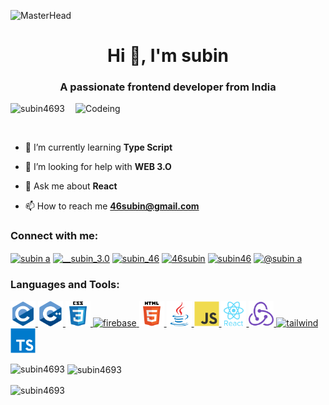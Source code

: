 ![MasterHead](https://miro.medium.com/max/1024/1*OohqW5DGh9CQS4hLY5FXzA.png)
<h1 align="center">Hi 👋, I'm subin</h1>
<h3 align="center">A passionate frontend developer from India</h3>
<img align="right" alt="Codeing" width="400" src="https://i.giphy.com/media/40cxBsgqqwb65M5ivp/giphy.webp">

<p align="left"> <img src="https://komarev.com/ghpvc/?username=subin4693&label=Profile%20views&color=0e75b6&style=flat" alt="subin4693" /> </p>

<p align="left"> <a href="https://twitter.com/" target="blank"><img src="https://img.shields.io/twitter/follow/?logo=twitter&style=for-the-badge" alt="" /></a> </p>

- 🌱 I’m currently learning **Type Script**

- 🤝 I’m looking for help with **WEB 3.O**

- 💬 Ask me about **React**

- 📫 How to reach me **46subin@gmail.com**

<h3 align="left">Connect with me:</h3>
<p align="left">
<a href="https://linkedin.com/in/subin a" target="blank"><img align="center" src="https://raw.githubusercontent.com/rahuldkjain/github-profile-readme-generator/master/src/images/icons/Social/linked-in-alt.svg" alt="subin a" height="30" width="40" /></a>
<a href="https://instagram.com/__subin_3.0" target="blank"><img align="center" src="https://raw.githubusercontent.com/rahuldkjain/github-profile-readme-generator/master/src/images/icons/Social/instagram.svg" alt="__subin_3.0" height="30" width="40" /></a>
<a href="https://www.codechef.com/users/subin_46" target="blank"><img align="center" src="https://cdn.jsdelivr.net/npm/simple-icons@3.1.0/icons/codechef.svg" alt="subin_46" height="30" width="40" /></a>
<a href="https://codeforces.com/profile/46subin" target="blank"><img align="center" src="https://raw.githubusercontent.com/rahuldkjain/github-profile-readme-generator/master/src/images/icons/Social/codeforces.svg" alt="46subin" height="30" width="40" /></a>
<a href="https://www.leetcode.com/subin46" target="blank"><img align="center" src="https://raw.githubusercontent.com/rahuldkjain/github-profile-readme-generator/master/src/images/icons/Social/leet-code.svg" alt="subin46" height="30" width="40" /></a>
<a href="https://www.hackerearth.com/@subin a" target="blank"><img align="center" src="https://raw.githubusercontent.com/rahuldkjain/github-profile-readme-generator/master/src/images/icons/Social/hackerearth.svg" alt="@subin a" height="30" width="40" /></a>
</p>

<h3 align="left">Languages and Tools:</h3>
<p align="left"> <a href="https://www.cprogramming.com/" target="_blank" rel="noreferrer"> <img src="https://raw.githubusercontent.com/devicons/devicon/master/icons/c/c-original.svg" alt="c" width="40" height="40"/> </a> <a href="https://www.w3schools.com/cpp/" target="_blank" rel="noreferrer"> <img src="https://raw.githubusercontent.com/devicons/devicon/master/icons/cplusplus/cplusplus-original.svg" alt="cplusplus" width="40" height="40"/> </a> <a href="https://www.w3schools.com/css/" target="_blank" rel="noreferrer"> <img src="https://raw.githubusercontent.com/devicons/devicon/master/icons/css3/css3-original-wordmark.svg" alt="css3" width="40" height="40"/> </a> <a href="https://firebase.google.com/" target="_blank" rel="noreferrer"> <img src="https://www.vectorlogo.zone/logos/firebase/firebase-icon.svg" alt="firebase" width="40" height="40"/> </a> <a href="https://www.w3.org/html/" target="_blank" rel="noreferrer"> <img src="https://raw.githubusercontent.com/devicons/devicon/master/icons/html5/html5-original-wordmark.svg" alt="html5" width="40" height="40"/> </a> <a href="https://www.java.com" target="_blank" rel="noreferrer"> <img src="https://raw.githubusercontent.com/devicons/devicon/master/icons/java/java-original.svg" alt="java" width="40" height="40"/> </a> <a href="https://developer.mozilla.org/en-US/docs/Web/JavaScript" target="_blank" rel="noreferrer"> <img src="https://raw.githubusercontent.com/devicons/devicon/master/icons/javascript/javascript-original.svg" alt="javascript" width="40" height="40"/> </a> <a href="https://reactjs.org/" target="_blank" rel="noreferrer"> <img src="https://raw.githubusercontent.com/devicons/devicon/master/icons/react/react-original-wordmark.svg" alt="react" width="40" height="40"/> </a> <a href="https://redux.js.org" target="_blank" rel="noreferrer"> <img src="https://raw.githubusercontent.com/devicons/devicon/master/icons/redux/redux-original.svg" alt="redux" width="40" height="40"/> </a> <a href="https://tailwindcss.com/" target="_blank" rel="noreferrer"> <img src="https://www.vectorlogo.zone/logos/tailwindcss/tailwindcss-icon.svg" alt="tailwind" width="40" height="40"/> </a> <a href="https://www.typescriptlang.org/" target="_blank" rel="noreferrer"> <img src="https://raw.githubusercontent.com/devicons/devicon/master/icons/typescript/typescript-original.svg" alt="typescript" width="40" height="40"/> </a> </p>

<p><img align="left" src="https://github-readme-stats.vercel.app/api/top-langs?username=subin4693&show_icons=true&locale=en&layout=compact" alt="subin4693" /></p>

<p>&nbsp;<img align="center" src="https://github-readme-stats.vercel.app/api?username=subin4693&show_icons=true&locale=en" alt="subin4693" /></p>

<p><img align="center" src="https://github-readme-streak-stats.herokuapp.com/?user=subin4693&" alt="subin4693" /></p>
